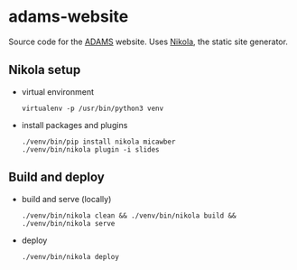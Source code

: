 # adams-website

Source code for the [ADAMS](https://adams.cms.waikato.ac.nz/) website.
Uses [Nikola](https://getnikola.com/), the static site generator.

## Nikola setup

* virtual environment

  ```commandline
  virtualenv -p /usr/bin/python3 venv
  ```

* install packages and plugins

  ```commandline
  ./venv/bin/pip install nikola micawber
  ./venv/bin/nikola plugin -i slides
  ```

## Build and deploy

* build and serve (locally)

  ```commandline
  ./venv/bin/nikola clean && ./venv/bin/nikola build && ./venv/bin/nikola serve
  ```

* deploy

  ```commandline
  ./venv/bin/nikola deploy
  ```
